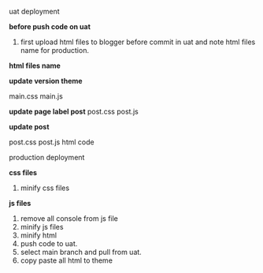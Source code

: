 uat deployment 


**before push code on uat**
1. first upload html files to blogger before commit in uat and note html files name for production.

**html files name**


**update version theme**

main.css
main.js


**update page label post**
post.css
post.js


**update post**

post.css
post.js
html code




production deployment

**css files**
1. minify css files

 **js files**
1. remove all console from js file 
2. minify js files
3. minify html
5. push code to uat.
6. select main branch and pull from uat.
7. copy paste all html to theme

